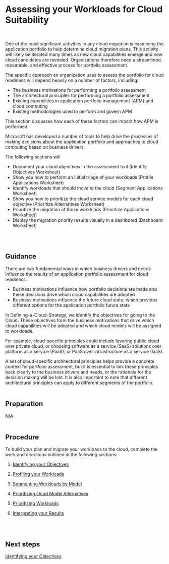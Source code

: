 # Assessing your Workloads for Cloud Suitability
</br>

One of the most significant activities in any cloud migration is examining the application portfolio to help determine cloud migration plans. This activity will likely be iterated many times as new cloud capabilities emerge and new cloud candidates are revealed. Organizations therefore need a streamlined, repeatable, and effective process for portfolio assessment.

The specific approach an organization uses to assess the portfolio for cloud readiness will depend heavily on a number of factors, including:

* The business motivations for performing a portfolio assessment
* The architectural principles for performing a portfolio assessment
* Existing capabilities in application portfolio management (APM) and cloud computing
* Existing methodologies used to perform and govern APM

This section discusses how each of these factors can impact how APM is performed.

Microsoft has developed a number of tools to help drive the processes of making decisions about the application portfolio and approaches to cloud computing based on business drivers. 

The following sections will 
- Document your cloud objectives in the assessment tool (Identify Objectives Worksheet)
- Show you how to perform an initial triage of your workloads (Profile Applications Worksheet)
- Identify workloads that should move to the cloud (Segment Applications Worksheet)
- Show you how to prioritize the cloud service models for each cloud objective (Prioritize Alternatives Worksheet)
- Prioritize the migration of those workloads (Prioritize Applications Worksheet)
- Display the migration priority results visually in a dashboard (Dashboard Worksheet)
</br>
</br>

## Guidance

There are two fundamental ways in which business drivers and needs influence the results of an application portfolio assessment for cloud readiness.

* Business motivations influence how portfolio decisions are made and these decisions drive which cloud capabilities are 
  adopted
* Business motivations influence the future cloud state, which provides different options for the application portfolio 
  future state

In Defining-a-Cloud-Strategy, we identify the objectives for going to the Cloud.  These objectives form the business motivations that drive which cloud capabilities will be adopted and which cloud models will be assigned to workloads.

For example, cloud-specific principles could include favoring public cloud over private cloud, or choosing software as a service (SaaS) solutions over platform as a service (PaaS), or PaaS over infrastructure as a service (IaaS).

A set of cloud-specific architectural principles helps provide a concrete context for portfolio assessment, but it is essential to link these principles back clearly to the business drivers and needs, or the rationale for the decision making will be lost. It is also important to note that different architectural principles can apply to different segments of the portfolio.
</br>
</br>

## Preparation

N/A
</br>
</br>

## Procedure

To build your plan and migrate your workloads to the cloud, complete the work and directions outlined in the following sections:

   1. [Identifying your Objectives](https://github.com/alvarovitta/Planning-Workload-Migration/blob/master/2.1.1.-Identifying-your-Objectives.md)
   
   2. [Profiling your Workloads]( https://github.com/alvarovitta/Planning-Workload-Migration/blob/master/2.1.2-Profiling-your-Workloads.md)
   
   3. [Segmenting Workloads by Model](https://github.com/alvarovitta/Planning-Workload-Migration/blob/master/2.1.3-Segmenting-Workloads-by-Model.md)
   
   4. [Prioritizing cloud Model Alternatives](https://github.com/alvarovitta/Planning-Workload-Migration/blob/master/2.1.4-Prioritizing-Cloud-Model-Alternatives.md)
   
   5. [Prioritizing Workloads](https://github.com/alvarovitta/Planning-Workload-Migration/blob/master/2.1.5-Prioritizing-Workloads.md)
   
   6. [Interpreting your Results](https://github.com/alvarovitta/Planning-Workload-Migration/blob/master/2.1.6-Interpreting-your-Results.md)
</br>
</br>

## Next steps

[Identifying your Objectives](https://github.com/alvarovitta/Planning-Workload-Migration/blob/master/2.1.1.-Identifying-your-Objectives.md)
